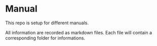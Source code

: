 # Manual
This repo is setup for different manuals.

All information are recorded as markdown files.
Each file will contain a corresponding folder for informations.
